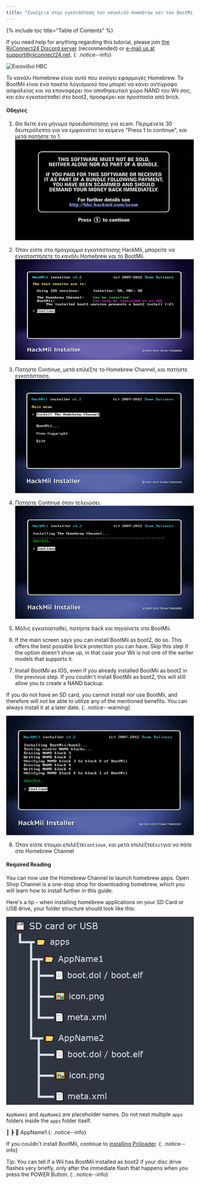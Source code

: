 ```yaml
---
title: "Συνέχεια στην εγκατάσταση του καναλιού Homebrew και του BootMii"
---
```


{% include toc title="Table of Contents" %}

If you need help for anything regarding this tutorial, please join [the RiiConnect24 Discord server](https://discord.gg/rc24) (recommended) or [e-mail us at support@riiconnect24.net](mailto:support@riiconnect24.net).
{: .notice--info}

![Εικονίδιο HBC](/images/hbc.png)

Το κανάλι Homebrew είναι αυτό που ανοίγει εφαρμογές Homebrew. Το BootMii είναι ένα πακέτο λογισμικού που μπορεί να κάνει αντίγραφο ασφαλείας και να επαναφέρει τον αποθηκευτικό χώρο NAND του Wii σας, και εάν εγκατασταθεί στο boot2, προσφέρει και προστασία από brick.

#### Οδηγίες

1. Θα δείτε ένα μήνυμα προειδοποίησης για scam. Περιμένετε 30 δευτερόλεπτα για να εμφανιστεί το κείμενο "Press 1 to continue", και μετά πατήστε το 1. ![Οθόνη Scam](/images/Wii/ScamScreen.png)

2. Όταν είστε στο πρόγραμμα εγκατάστασης HackMii, μπορείτε να εγκαταστήσετε το κανάλι Homebrew και το BootMii. ![Αποτελέσματα](/images/Wii/Results.png)

3. Πατήστε Continue, μετά επιλέξτε το Homebrew Channel, και πατήστε εγκατάσταση. ![Εγκαταστήσετε το Κανάλι Homebrew](/images/Wii/InstallHomebrewChannel.png)

4. Πατήστε Continue όταν τελειώσει. ![Επιτυχία Εγκατάστασης του Καναλιού Homebrew](/images/Wii/SuccessHBC.png)

5. Μόλις εγκατασταθεί, πατήστε back και πηγαίνετε στο BootMii.
6. If the main screen says you can install BootMii as boot2, do so. This offers the best possible brick protection you can have. Skip this step if the option doesn't show up, in that case your Wii is not one of the earlier models that supports it.
7. Install BootMii as IOS, even if you already installed BootMii as boot2 in the previous step. If you couldn't install BootMii as boot2, this will still allow you to create a NAND backup.

If you do not have an SD card, you cannot install nor use BootMii, and therefore will not be able to utilize any of the mentioned benefits. You can always install it at a later date.
{: .notice--warning}

![BootMii Installation](/images/Wii/InstallBootMii.png)

8. Όταν είστε έτοιμοι επιλέξτε`Continue`, και μετά επιλέξτε`Exit`για να πάτε στο Homebrew Channel

#### Required Reading

You can now use the Homebrew Channel to launch homebrew apps. Open Shop Channel is a one-stop shop for downloading homebrew, which you will learn how to install further in this guide.

Here's a tip - when installing homebrew applications on your SD Card or USB drive, your folder structure should look like this:

![Proper SD Card Folder Structure](images/Wii/FolderStructure.png)

`AppName1` and `AppName2` are placeholder names. Do not nest multiple `apps` folders inside the `apps` folder itself.

┃ ┣ 📂 AppName1
{: .notice--info}

If you couldn't install BootMii, continue to [installing Priiloader](priiloader).
{: .notice--info}

Tip: You can tell if a Wii has BootMii installed as boot2 if your disc drive flashes very briefly, only after the immediate flash that happens when you press the POWER Button.
{: .notice--info}
